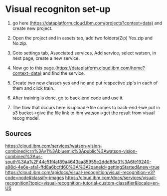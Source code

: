 # Visual recogniton set-up

1. go here (<https://dataplatform.cloud.ibm.com/projects?context=data)> and create new project.  

2. Open the project and in assets tab, add two folders(Zip) Yes.zip and No.zip.

3. Goto settings tab, Associated services, Add service, select watson, in next page, create a new service.

4. Now go to this page.(<https://dataplatform.cloud.ibm.com/home?context=data)> and find the service.

5. Create two new classes yes and no and put respective zip's in each of them and click train.

6. After training is done, go to back-end code and use it.

7. The flow that occurs here is upload->file comes to back-end->we put in s3 bucket->give the file link to ibm watson->get the result from visual recog model.

## Sources

<https://cloud.ibm.com/services/watson-vision-combined/crn%3Av1%3Abluemix%3Apublic%3Awatson-vision-combined%3Aus-south%3Aa%2F44c51f4af89a4643aa85955e2ddd88a3%3A6fe19240-a98d-4e6e-afa1-ffd8a6bcfd60%3A%3A?paneId=gettingStarted&new=true>
<https://cloud.ibm.com/apidocs/visual-recognition/visual-recognition-v3?code=node#classify-images>
<https://cloud.ibm.com/docs/services/visual-recognition?topic=visual-recognition-tutorial-custom-classifier&locale=en-US>
